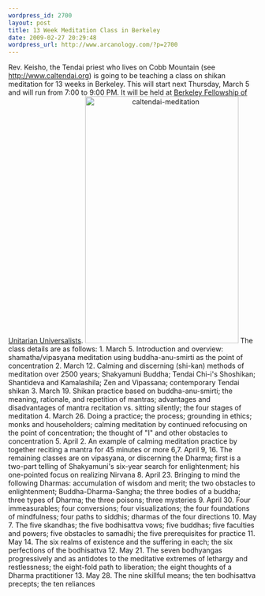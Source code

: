 ```yaml
--- 
wordpress_id: 2700
layout: post
title: 13 Week Meditation Class in Berkeley
date: 2009-02-27 20:29:48
wordpress_url: http://www.arcanology.com/?p=2700
---
```

Rev. Keisho, the Tendai priest who lives on Cobb Mountain (see <a href="http://www.caltendai.org">http://www.caltendai.org</a>) is going to be teaching a class on shikan meditation for 13 weeks in Berkeley. This will start next Thursday, March 5 and will run from 7:00 to 9:00 PM. It will be held at <a href="http://www.bfuu.org/">Berkeley Fellowship of Unitarian Universalists</a>. <a href="http://www.flickr.com/photos/albill/3314744231/" title="caltendai-meditation by albill, on Flickr"><img src="http://farm4.static.flickr.com/3419/3314744231_3172d7b248.jpg" width="311" height="500" alt="caltendai-meditation" style="text-align: center" /></a> The class details are as follows: 1. March 5. Introduction and overview: shamatha/vipasyana meditation using buddha-anu-smirti as the point of concentration 2. March 12. Calming and discerning (shi-kan) methods of meditation over 2500 years; Shakyamuni Buddha; Tendai Chi-i's Shoshikan; Shantideva and Kamalashila; Zen and Vipassana; contemporary Tendai shikan 3. March 19. Shikan practice based on buddha-anu-smirti; the meaning, rationale, and repetition of mantras; advantages and disadvantages of mantra recitation vs. sitting silently; the four stages of meditation 4. March 26. Doing a practice; the process; grounding in ethics; monks and householders; calming meditation by continued refocusing on the point of concentration; the thought of "I" and other obstacles to concentration 5. April 2. An example of calming meditation practice by together reciting a mantra for 45 minutes or more 6,7. April 9, 16. The remaining classes are on vipasyana, or discerning the Dharma; first is a two-part telling of Shakyamuni's six-year search for enlightenment; his one-pointed focus on realizing Nirvana 8. April 23. Bringing to mind the following Dharmas: accumulation of wisdom and merit; the two obstacles to enlightenment; Buddha-Dharma-Sangha; the three bodies of a buddha; three types of Dharma; the three poisons; three mysteries 9. April 30. Four immeasurables; four conversions; four visualizations; the four foundations of mindfulness; four paths to siddhis; dharmas of the four directions 10. May 7. The five skandhas; the five bodhisattva vows; five buddhas; five faculties and powers; five obstacles to samadhi; the five prerequisites for practice 11. May 14. The six realms of existence and the suffering in each; the six perfections of the bodhisattva 12. May 21. The seven bodhyangas progressively and as antidotes to the meditative extremes of lethargy and restlessness; the eight-fold path to liberation; the eight thoughts of a Dharma practitioner 13. May 28. The nine skillful means; the ten bodhisattva precepts; the ten reliances